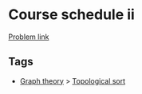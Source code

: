 # Course schedule ii

[Problem link](https://leetcode.com/problems/course-schedule-ii)

## Tags

* [Graph theory](/README.md#Graph_theory) > [Topological sort](/README.md#Graph_theory-Topological_sort)
